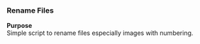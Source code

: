### Rename Files

**Purpose**<br />
Simple script to rename files especially images with numbering.
